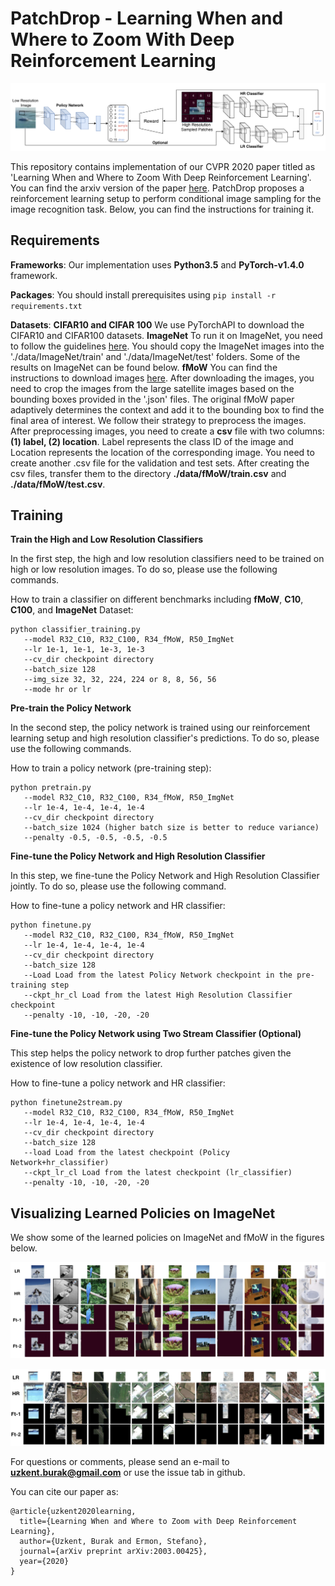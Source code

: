 # PatchDrop - Learning When and Where to Zoom With Deep Reinforcement Learning
![framework](./figures/framework.png)

This repository contains implementation of our CVPR 2020 paper titled as 'Learning When and Where to Zoom With Deep Reinforcement Learning'. You can find the arxiv version of the paper [here](https://arxiv.org/pdf/2003.00425.pdf). PatchDrop proposes a reinforcement learning setup to perform conditional image sampling for the image recognition task. Below, you can find the instructions for training it.

## Requirements
**Frameworks**: Our implementation uses **Python3.5** and **PyTorch-v1.4.0** framework.

**Packages**: You should install prerequisites using `pip install -r requirements.txt`

**Datasets**: **CIFAR10 and CIFAR 100** We use PyTorchAPI to download the CIFAR10 and CIFAR100 datasets.
**ImageNet** To run it on ImageNet, you need to follow the guidelines [here](https://github.com/soumith/imagenet-multiGPU.torch#data-processing). You should copy the ImageNet images into the './data/ImageNet/train' and './data/ImageNet/test' folders. Some of the results on ImageNet can be found below.
**fMoW** You can find the instructions to download images [here](https://github.com/fMoW/dataset). After downloading the images, you need to crop the images from the large satellite images based on the bounding boxes provided in the '.json' files. The original fMoW paper adaptively determines the context and add it to the bounding box to find the final area of interest. We follow their strategy to preprocess the images. After preprocessing images, you need to create a **csv** file with two columns:**(1) label, (2) location**. Label represents the class ID of the image and Location represents the location of the corresponding image. You need to create another .csv file for the validation and test sets. After creating the csv files, transfer them to the directory __./data/fMoW/train.csv__ and __./data/fMoW/test.csv__.

## Training
**Train the High and Low Resolution Classifiers**

In the first step, the high and low resolution classifiers need to be trained on high or low resolution images. To do so, please use the following commands.

How to train a classifier on different benchmarks including **fMoW**, **C10**, **C100**, and **ImageNet** Dataset:

    python classifier_training.py
       --model R32_C10, R32_C100, R34_fMoW, R50_ImgNet
       --lr 1e-1, 1e-1, 1e-3, 1e-3
       --cv_dir checkpoint directory
       --batch_size 128
       --img_size 32, 32, 224, 224 or 8, 8, 56, 56
       --mode hr or lr

**Pre-train the Policy Network**

In the second step, the policy network is trained using our reinforcement learning setup and high resolution classifier's predictions. To do so, please use the following commands.

How to train a policy network (pre-training step):

    python pretrain.py
       --model R32_C10, R32_C100, R34_fMoW, R50_ImgNet
       --lr 1e-4, 1e-4, 1e-4, 1e-4
       --cv_dir checkpoint directory
       --batch_size 1024 (higher batch size is better to reduce variance)
       --penalty -0.5, -0.5, -0.5, -0.5

**Fine-tune the Policy Network and High Resolution Classifier**

In this step, we fine-tune the Policy Network and High Resolution Classifier jointly. To do so, please use the following command.

How to fine-tune a policy network and HR classifier:

    python finetune.py
       --model R32_C10, R32_C100, R34_fMoW, R50_ImgNet
       --lr 1e-4, 1e-4, 1e-4, 1e-4
       --cv_dir checkpoint directory
       --batch_size 128
       --Load Load from the latest Policy Network checkpoint in the pre-training step
       --ckpt_hr_cl Load from the latest High Resolution Classifier checkpoint
       --penalty -10, -10, -20, -20

**Fine-tune the Policy Network using Two Stream Classifier (Optional)**

This step helps the policy network to drop further patches given the existence of low resolution classifier.

How to fine-tune a policy network and HR classifier:

    python finetune2stream.py
       --model R32_C10, R32_C100, R34_fMoW, R50_ImgNet
       --lr 1e-4, 1e-4, 1e-4, 1e-4
       --cv_dir checkpoint directory
       --batch_size 128
       --load Load from the latest checkpoint (Policy Network+hr_classifier)
       --ckpt_lr_cl Load from the latest checkpoint (lr_classifier)
       --penalty -10, -10, -20, -20

## Visualizing Learned Policies on ImageNet
We show some of the learned policies on ImageNet and fMoW in the figures below.

![results](./figures/results_imgnet.png)

![results](./figures/results_fmow.png)

For questions or comments, please send an e-mail to **uzkent.burak@gmail.com** or use the issue tab in github.

You can cite our paper as:
```
@article{uzkent2020learning,
  title={Learning When and Where to Zoom with Deep Reinforcement Learning},
  author={Uzkent, Burak and Ermon, Stefano},
  journal={arXiv preprint arXiv:2003.00425},
  year={2020}
}
```
